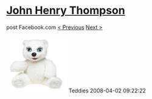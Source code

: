 # [John Henry Thompson](../README.md)
post Facebook.com
[< Previous](2009-08-31-2.md) [Next >](2008-04-02-2.md)

[![](../media/2008-04-02/Teddies.jpg)](../README.md)
Teddies
2008-04-02 09:22:22